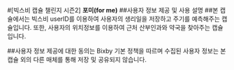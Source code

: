 #[빅스비 캡슐 챌린지 시즌2] **포미(for me)** 
##사용자 정보 제공 및 사용 설명
##본 캡슐에서는 빅스비 userID를 이용하여 사용자의 생리일을 저장하고 주기를 예측해주는 캡슐입니다. 또한, 사용자의 위치정보를 이용하여 근처 산부인과와 약국을 찾아주는 캡슐입니다.

##사용자 정보 제공에 대한 동의는 Bixby 기본 정책을 따르며 수집된 사용자 정보는 본 캡슐 외의 다른 매체를 통해 저장 및 공유되지 않습니다.
